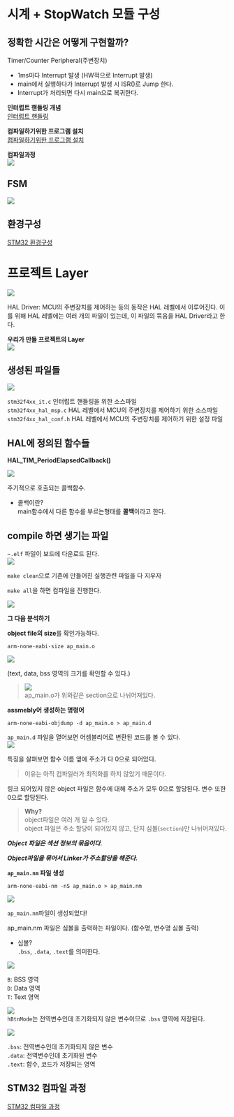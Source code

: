 # 시계 + StopWatch 모듈 구성

## 정확한 시간은 어떻게 구현할까?

Timer/Counter Peripheral(주변장치)  

- 1ms마다 Interrupt 발생 (HW적으로 Interrupt 발생)
- main에서 실행하다가 Interrupt 발생 시 ISR()로 Jump 한다.
- Interrupt가 처리되면 다시 main으로 복귀한다.

**인터럽트 핸들링 개념**  
[인터럽트 핸들링](./Interrupt_Handling.md)  

**컴파일하기위한 프로그램 설치**  
[컴파일하기위한 프로그램 설치](./Complie_Program.md)

**컴파일과정**  
![](image-8.png)

## FSM

![]({DC6296D3-0326-4729-85C2-92D7A387F5CA}.png)


## 환경구성

[STM32 환경구성](./stm32_환경구성.md)


# 프로젝트 Layer
![]({B62210FE-08B1-4DE9-82D7-486FB68AEB10}.png)  

HAL Driver:
MCU의 주변장치를 제어하는 등의 동작은 HAL 레벨에서 이루어진다.
이를 위해 HAL 레벨에는 여러 개의 파일이 있는데, 이 파일의 묶음을 HAL Driver라고 한다.

**우리가 만들 프로젝트의 Layer**  
![]({753DC8B8-6789-4F79-B970-567076953D7F}.png)


## 생성된 파일들

![]({0A578745-B0C4-4B1B-98F6-B55137A99123}.png)  

`stm32f4xx_it.c` 인터럽트 핸들링을 위한 소스파일   
`stm32f4xx_hal_msp.c` HAL 레벨에서 MCU의 주변장치를 제어하기 위한 소스파일  
`stm32f4xx_hal_conf.h` HAL 레벨에서 MCU의 주변장치를 제어하기 위한 설정 파일  


## HAL에 정의된 함수들

**HAL_TIM_PeriodElapsedCallback()**  

![]({F374ED04-824A-40E3-967C-6E9589E09CF2}.png)

주기적으로 호출되는 콜백함수.

- 콜백이란?  
main함수에서 다른 함수를 부르는형태를 **콜백**이라고 한다.


## compile 하면 생기는 파일

`~.elf` 파일이 보드에 다운로드 된다.  
![](image-9.png)  

`make clean`으로 기존에 만들어진 실행관련 파일을 다 지우자

`make all`을 하면 컴파일을 진행한다.

![](image-10.png)

**그 다음 분석하기**  

**object file의 size**를 확인가능하다.

    arm-none-eabi-size ap_main.o

![]({854A088A-B2D9-4FD1-8398-CAA0D8FC83A6}.png)

(text, data, bss 영역의 크기를 확인할 수 있다.)

> ![]({4A1A5D0F-5015-4F52-B532-E5A28EA1C048}.png)  
ap_main.o가 위와같은 section으로 나뉘어져있다.


**assmebly어 생성하는 명령어**

    arm-none-eabi-objdump -d ap_main.o > ap_main.d

`ap_main.d` 파일을 열어보면 어셈블리어로 변환된 코드를 볼 수 있다.  
![]({BC0CB748-1D9A-4A26-AC94-3C2C965CFAED}.png)

특징을 살펴보면 함수 이름 옆에 주소가 다 0으로 되어있다.  

> 이유는 아직 컴파일러가 최적화를 하지 않았기 때문이다.

링크 되어있지 않은 object 파일은 함수에 대해 주소가 모두 0으로 할당된다.
변수 또한 0으로 할당된다.

> **Why?**  
object파일은 여러 개 일 수 있다.  
object 파일은 주소 할당이 되어있지 않고, 단지 심볼(`section`)만 나뉘어져있다.

***Object 파일은 섹션 정보의 묶음이다.***  

***Object파일을 묶어서 Linker가 주소할당을 해준다.***


**`ap_main.nm` 파일 생성**

    arm-none-eabi-nm -nS ap_main.o > ap_main.nm


![](image-11.png)

`ap_main.nm`파일이 생성되었다!

ap_main.nm 파일은 심볼을 출력하는 파일이다.
(함수명, 변수명 심볼 출력)

- 심볼?  
    `.bss`, `.data`, `.text`를 의미한다.

![]({B99A8D3B-7903-421B-925D-9C31631141C1}.png)

`B`: BSS 영역  
`D`: Data 영역  
`T`: Text 영역  

![]({6EA0A4FE-CCB6-4F5F-A7DE-58ECBEF95335}.png)  
`hBtnMode`는 전역변수인데 초기화되지 않은 변수이므로 `.bss` 영역에 저장된다.


![](image-12.png)  


`.bss`: 전역변수인데 초기화되지 않은 변수  
`.data`: 전역변수인데 초기화된 변수  
`.text`: 함수, 코드가 저장되는 영역  

## STM32 컴파일 과정

[STM32 컴파일 과정](./stm32_compile.md)


